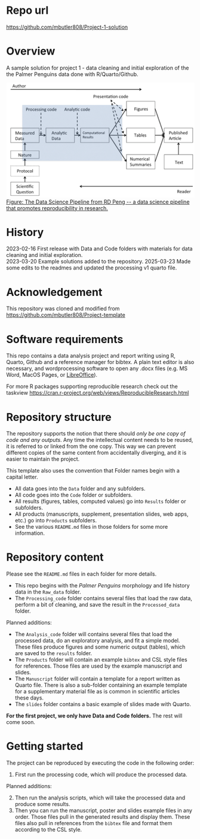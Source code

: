 
# Repo url

<https://github.com/mbutler808/Project-1-solution>

# Overview

A sample solution for project 1 - data cleaning and initial exploration of the the Palmer Penguins data done with R/Quarto/Github.  

![Data science pipeline](https://github.com/mbutler808/rclass/blob/main/images/dspipeline.png)
[Figure: The Data Science Pipeline from RD Peng -- a data science pipeline that promotes reproducibility in research.](https://rdpeng.github.io/Biostat776/lecture-the-data-science-pipeline.html)

# History

2023-02-16 First release with Data and Code folders with materials for data cleaning and initial exploration.  
2023-03-20 Example solutions added to the repository.
2025-03-23 Made some edits to the readmes and updated the processing v1 quarto file. 

# Acknowledgement

 This repository was cloned and modified from <https://github.com/mbutler808/Project-template>

# Software requirements

This repo contains a data analysis project and report writing using R, Quarto, Github and a reference manager for bibtex. A plain text editor is also necessary, and wordprocessing software to open any .docx files (e.g. MS Word, MacOS Pages, or [LibreOffice](https://www.libreoffice.org/)). 

For more R packages supporting reproducible research check out the taskview <https://cran.r-project.org/web/views/ReproducibleResearch.html>

# Repository structure

The repository supports the notion that there should _only be one copy of code and any outputs_. Any time the intellectual content needs to be reused, it is referred to or linked from the one copy. This way we can prevent different copies of the same content from accidentally diverging, and it is easier to maintain the project. 

This template also uses the convention that Folder names begin with a capital letter. 

* All data goes into the `Data` folder and any subfolders.
* All code goes into the `Code` folder or subfolders.
* All results (figures, tables, computed values) go into `Results` folder or subfolders.
* All products (manuscripts, supplement, presentation slides, web apps, etc.) go into `Products` subfolders.
* See the various `README.md` files in those folders for some more information.

# Repository content

Please see the `README.md` files in each folder for more details.

* This repo begins with the _Palmer Penguins_ morphology and life history data in the `Raw_data` folder. 
* The `Processing_code` folder contains several files that load the raw data, perform a bit of cleaning, and save the result in the `Processed_data` folder. 

Planned additions:
* The `Analysis_code` folder will contains several files that load the processed data, do an exploratory analysis, and fit a simple model. These files produce figures and some numeric output (tables), which are saved to the `results` folder.
* The `Products` folder will contain an example `bibtex` and CSL style files for references. Those files are used by the example manuscript and slides.
* The  `Manuscript` folder will contain a template for a report written as Quarto file. There is also a sub-folder containing an example template for a supplementary material file as is common in scientific articles these days.
* The `slides` folder contains a basic example of slides made with Quarto. 

**For the first project, we only have Data and Code folders.**
The rest will come soon. 

# Getting started

The project can be reproduced by executing the code in the following order: 

1.  First run the processing code, which will produce the processed data. 

Planned additions:  

2.  Then run the analysis scripts, which will take the processed data and produce some results. 
3.  Then you can run the manuscript, poster and slides example files in any order. Those files pull in the generated results and display them. These files also pull in references from the `bibtex` file and format them according to the CSL style.

